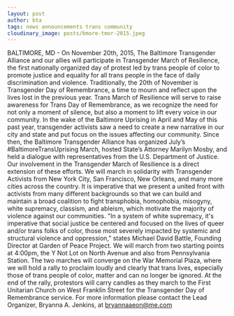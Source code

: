 ```yaml
---
layout: post
author: bta
tags: news announcements trans community
cloudinary_image: posts/bmore-tmor-2015.jpeg
---
```

BALTIMORE, MD - On November 20th, 2015, The Baltimore Transgender Alliance and our allies will participate in Transgender March of Resilience, the first nationally organized day of protest led by trans people of color to promote justice and equality for all trans people in the face of daily discrimination and violence. Traditionally, the 20th of November is Transgender Day of Remembrance, a time to mourn and reflect upon the lives lost in the previous year.  Trans March of Resilience will serve to raise awareness for Trans Day of Remembrance, as we recognize the need for not only a moment of silence, but also a moment to lift every voice in our community.
In the wake of the Baltimore Uprising in April and May of this past year, transgender activists saw a need to create a new narrative in our city and state and put focus on the issues affecting our community. Since then, the Baltimore Transgender Alliance has organized July’s #BaltimoreTransUprising March, hosted State’s Attorney Marilyn Mosby, and held a dialogue with representatives from the U.S. Department of Justice.  Our involvement in the Transgender March of Resilience is a direct extension of these efforts. We will march in solidarity with Transgender Activists from New York City, San Francisco, New Orleans, and many more cities across the country.
It is imperative that we present a united front with activists from many different backgrounds so that we can build and maintain a broad coalition to fight transphobia, homophobia, misogyny, white supremacy, classism, and ableism, which motivate the majority of violence against our communities. "In a system of white supremacy, it's imperative that social justice be centered and focused on the lives of queer and/or trans folks of color, those most severely impacted by systemic and structural violence and oppression,” states Michael David Battle, Founding Director at Garden of Peace Project.
We will march from two starting points at 4:00pm, the Y Not Lot on North Avenue and also from Pennsylvania Station. The two marches will converge on the War Memorial Plaza, where we will hold a rally to proclaim loudly and clearly that trans lives, especially those of trans people of color, matter and can no longer be ignored. At the end of the rally, protestors will carry candles as they march to the First Unitarian Church on West Franklin Street for the Transgender Day of Remembrance service. For more information please contact the Lead Organizer, Bryanna A. Jenkins, at bryannaaeon@me.com
